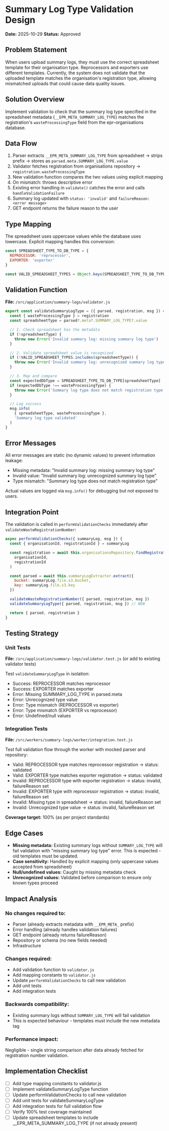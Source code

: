 # Summary Log Type Validation Design

**Date:** 2025-10-29
**Status:** Approved

## Problem Statement

When users upload summary logs, they must use the correct spreadsheet template for their organisation type. Reprocessors and exporters use different templates. Currently, the system does not validate that the uploaded template matches the organisation's registration type, allowing mismatched uploads that could cause data quality issues.

## Solution Overview

Implement validation to check that the summary log type specified in the spreadsheet metadata (`__EPR_META_SUMMARY_LOG_TYPE`) matches the registration's `wasteProcessingType` field from the epr-organisations database.

## Data Flow

1. Parser extracts `__EPR_META_SUMMARY_LOG_TYPE` from spreadsheet → strips prefix → stores as `parsed.meta.SUMMARY_LOG_TYPE.value`
2. Validator fetches registration from organisations repository → `registration.wasteProcessingType`
3. New validation function compares the two values using explicit mapping
4. On mismatch: throws descriptive error
5. Existing error handling in `validate()` catches the error and calls `handleValidationFailure`
6. Summary log updated with `status: 'invalid'` and `failureReason: <error message>`
7. GET endpoint returns the failure reason to the user

## Type Mapping

The spreadsheet uses uppercase values while the database uses lowercase. Explicit mapping handles this conversion:

```javascript
const SPREADSHEET_TYPE_TO_DB_TYPE = {
  REPROCESSOR: 'reprocessor',
  EXPORTER: 'exporter'
}

const VALID_SPREADSHEET_TYPES = Object.keys(SPREADSHEET_TYPE_TO_DB_TYPE)
```

## Validation Function

**File:** `/src/application/summary-logs/validator.js`

```javascript
export const validateSummaryLogType = ({ parsed, registration, msg }) => {
  const { wasteProcessingType } = registration
  const spreadsheetType = parsed?.meta?.SUMMARY_LOG_TYPE?.value

  // 1. Check spreadsheet has the metadata
  if (!spreadsheetType) {
    throw new Error('Invalid summary log: missing summary log type')
  }

  // 2. Validate spreadsheet value is recognized
  if (!VALID_SPREADSHEET_TYPES.includes(spreadsheetType)) {
    throw new Error('Invalid summary log: unrecognized summary log type')
  }

  // 3. Map and compare
  const expectedDbType = SPREADSHEET_TYPE_TO_DB_TYPE[spreadsheetType]
  if (expectedDbType !== wasteProcessingType) {
    throw new Error('Summary log type does not match registration type')
  }

  // Log success
  msg.info(
    { spreadsheetType, wasteProcessingType },
    'Summary log type validated'
  )
}
```

## Error Messages

All error messages are static (no dynamic values) to prevent information leakage:

- Missing metadata: "Invalid summary log: missing summary log type"
- Invalid value: "Invalid summary log: unrecognized summary log type"
- Type mismatch: "Summary log type does not match registration type"

Actual values are logged via `msg.info()` for debugging but not exposed to users.

## Integration Point

The validation is called in `performValidationChecks` immediately after `validateWasteRegistrationNumber`:

```javascript
async performValidationChecks({ summaryLog, msg }) {
  const { organisationId, registrationId } = summaryLog

  const registration = await this.organisationsRepository.findRegistrationById(
    organisationId,
    registrationId
  )

  const parsed = await this.summaryLogExtractor.extract({
    bucket: summaryLog.file.s3.bucket,
    key: summaryLog.file.s3.key
  })

  validateWasteRegistrationNumber({ parsed, registration, msg })
  validateSummaryLogType({ parsed, registration, msg }) // NEW

  return { parsed, registration }
}
```

## Testing Strategy

### Unit Tests

**File:** `/src/application/summary-logs/validator.test.js` (or add to existing validator tests)

Test `validateSummaryLogType` in isolation:

- Success: REPROCESSOR matches reprocessor
- Success: EXPORTER matches exporter
- Error: Missing SUMMARY_LOG_TYPE in parsed.meta
- Error: Unrecognized type value
- Error: Type mismatch (REPROCESSOR vs exporter)
- Error: Type mismatch (EXPORTER vs reprocessor)
- Error: Undefined/null values

### Integration Tests

**File:** `/src/workers/summary-logs/worker/integration.test.js`

Test full validation flow through the worker with mocked parser and repository:

- Valid: REPROCESSOR type matches reprocessor registration → status: validated
- Valid: EXPORTER type matches exporter registration → status: validated
- Invalid: REPROCESSOR type with exporter registration → status: invalid, failureReason set
- Invalid: EXPORTER type with reprocessor registration → status: invalid, failureReason set
- Invalid: Missing type in spreadsheet → status: invalid, failureReason set
- Invalid: Unrecognized type value → status: invalid, failureReason set

**Coverage target:** 100% (as per project standards)

## Edge Cases

- **Missing metadata:** Existing summary logs without `SUMMARY_LOG_TYPE` will fail validation with "missing summary log type" error. This is expected - old templates must be updated.
- **Case sensitivity:** Handled by explicit mapping (only uppercase values accepted from spreadsheet)
- **Null/undefined values:** Caught by missing metadata check
- **Unrecognized values:** Validated before comparison to ensure only known types proceed

## Impact Analysis

### No changes required to:

- Parser (already extracts metadata with `__EPR_META_` prefix)
- Error handling (already handles validation failures)
- GET endpoint (already returns failureReason)
- Repository or schema (no new fields needed)
- Infrastructure

### Changes required:

- Add validation function to `validator.js`
- Add mapping constants to `validator.js`
- Update `performValidationChecks` to call new validation
- Add unit tests
- Add integration tests

### Backwards compatibility:

- Existing summary logs without `SUMMARY_LOG_TYPE` will fail validation
- This is expected behaviour - templates must include the new metadata tag

### Performance impact:

Negligible - single string comparison after data already fetched for registration number validation.

## Implementation Checklist

- [ ] Add type mapping constants to validator.js
- [ ] Implement validateSummaryLogType function
- [ ] Update performValidationChecks to call new validation
- [ ] Add unit tests for validateSummaryLogType
- [ ] Add integration tests for full validation flow
- [ ] Verify 100% test coverage maintained
- [ ] Update spreadsheet templates to include \_\_EPR_META_SUMMARY_LOG_TYPE (if not already present)

